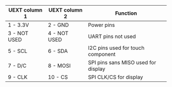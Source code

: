 |UEXT column 1|UEXT column 2|Function|
|---|---|---|
|1 - 3.3V |2 - GND|Power pins|
|3 - NOT USED|4 - NOT USED|UART pins not used|
|5 - SCL|6 - SDA|I2C pins used for touch component|
|7 - D/C|8 - MOSI|SPI pins sans MISO used for display|
|9 - CLK|10 - CS|SPI CLK/CS for display|
